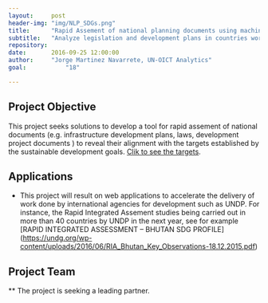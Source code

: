 ```yaml
---
layout:     post
header-img: "img/NLP_SDGs.png"
title:      "Rapid Assement of national planning documents using machine-based text analysis"
subtitle:   "Analyze legislation and development plans in countries worldwide to reveal their alignment with the SDG targets."
repository: 
date:       2016-09-25 12:00:00
author:     "Jorge Martinez Navarrete, UN-OICT Analytics"
goal:		    "18"

---
```

Project Objective
--------------

This project seeks solutions to develop a tool for rapid assement of national documents (e.g. infrastructure development plans, laws,  development project documents ) to reveal their alignment with the targets established by the sustainable development goals. [Clik to see the targets](https://sustainabledevelopment.un.org/post2015/transformingourworld).

Applications
------------

- This project will result on web applications to accelerate the delivery of work done by international agencies for development such as UNDP. For instance, the Rapid Integrated Assement studies being carried out in more than 40 countries by UNDP in the next year, see for example [RAPID INTEGRATED ASSESSMENT – BHUTAN SDG PROFILE] (https://undg.org/wp-content/uploads/2016/06/RIA_Bhutan_Key_Observations-18.12.2015.pdf)


Project Team
------------


** The project is seeking a leading partner.
